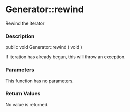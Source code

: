 Generator::rewind
=================

Rewind the iterator

### Description

<span class="modifier">public</span> <span class="type">void</span>
<span class="methodname">Generator::rewind</span> ( <span
class="methodparam">void</span> )

If iteration has already begun, this will throw an exception.

### Parameters

This function has no parameters.

### Return Values

No value is returned.
